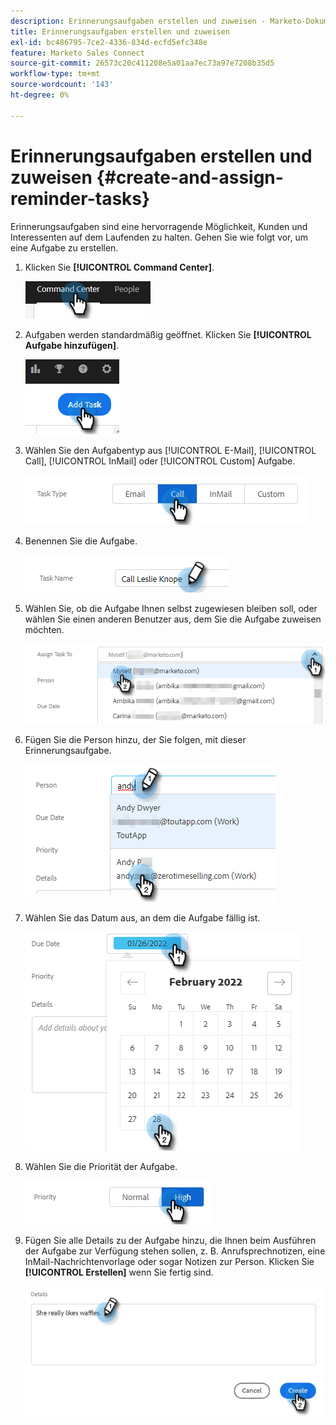 ```yaml
---
description: Erinnerungsaufgaben erstellen und zuweisen - Marketo-Dokumente - Produktdokumentation
title: Erinnerungsaufgaben erstellen und zuweisen
exl-id: bc486795-7ce2-4336-834d-ecfd5efc348e
feature: Marketo Sales Connect
source-git-commit: 26573c20c411208e5a01aa7ec73a97e7208b35d5
workflow-type: tm+mt
source-wordcount: '143'
ht-degree: 0%

---
```


# Erinnerungsaufgaben erstellen und zuweisen {#create-and-assign-reminder-tasks}

Erinnerungsaufgaben sind eine hervorragende Möglichkeit, Kunden und Interessenten auf dem Laufenden zu halten. Gehen Sie wie folgt vor, um eine Aufgabe zu erstellen.

1. Klicken Sie **[!UICONTROL Command Center]**.

   ![](assets/create-and-assign-reminder-tasks-1.png)

1. Aufgaben werden standardmäßig geöffnet. Klicken Sie **[!UICONTROL Aufgabe hinzufügen]**.

   ![](assets/create-and-assign-reminder-tasks-2.png)

1. Wählen Sie den Aufgabentyp aus [!UICONTROL E-Mail], [!UICONTROL Call], [!UICONTROL InMail] oder [!UICONTROL Custom] Aufgabe.

   ![](assets/create-and-assign-reminder-tasks-3.png)

1. Benennen Sie die Aufgabe.

   ![](assets/create-and-assign-reminder-tasks-4.png)

1. Wählen Sie, ob die Aufgabe Ihnen selbst zugewiesen bleiben soll, oder wählen Sie einen anderen Benutzer aus, dem Sie die Aufgabe zuweisen möchten.

   ![](assets/create-and-assign-reminder-tasks-5.png)

1. Fügen Sie die Person hinzu, der Sie folgen, mit dieser Erinnerungsaufgabe.

   ![](assets/create-and-assign-reminder-tasks-6.png)

1. Wählen Sie das Datum aus, an dem die Aufgabe fällig ist.

   ![](assets/create-and-assign-reminder-tasks-7.png)

1. Wählen Sie die Priorität der Aufgabe.

   ![](assets/create-and-assign-reminder-tasks-8.png)

1. Fügen Sie alle Details zu der Aufgabe hinzu, die Ihnen beim Ausführen der Aufgabe zur Verfügung stehen sollen, z. B. Anrufsprechnotizen, eine InMail-Nachrichtenvorlage oder sogar Notizen zur Person. Klicken Sie **[!UICONTROL Erstellen]** wenn Sie fertig sind.

   ![](assets/create-and-assign-reminder-tasks-9.png)

